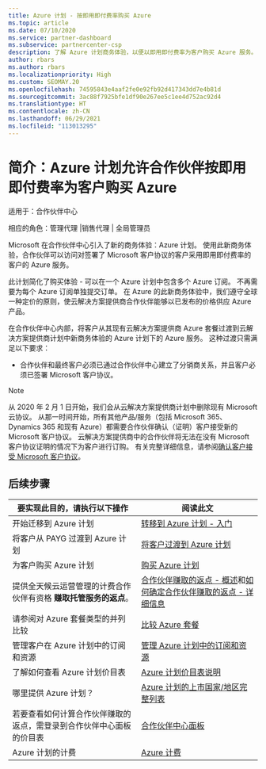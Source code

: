 ```yaml
---
title: Azure 计划 - 按即用即付费率购买 Azure
ms.topic: article
ms.date: 07/10/2020
ms.service: partner-dashboard
ms.subservice: partnercenter-csp
description: 了解 Azure 计划商务体验，以便以即用即付费率为客户购买 Azure 服务。 也了解新的安全要求。
author: rbars
ms.author: rbars
ms.localizationpriority: High
ms.custom: SEOMAY.20
ms.openlocfilehash: 74595843e4aaf2fe0e92fb92d417343dd7e4b81d
ms.sourcegitcommit: 3ac88f7925bfe1df90e267ee5c1ee4d752ac92d4
ms.translationtype: HT
ms.contentlocale: zh-CN
ms.lasthandoff: 06/29/2021
ms.locfileid: "113013295"
---
```

# <a name="introduction-azure-plan-lets-partners-buy-azure-at-pay-as-you-go-rates-for-customers"></a>简介：Azure 计划允许合作伙伴按即用即付费率为客户购买 Azure

适用于：合作伙伴中心

相应的角色：管理代理 |销售代理 | 全局管理员

Microsoft 在合作伙伴中心引入了新的商务体验：Azure 计划。  使用此新商务体验，合作伙伴可以访问对签署了 Microsoft 客户协议的客户采用即用即付费率的客户的 Azure 服务。

此计划简化了购买体验 - 可以在一个 Azure 计划中包含多个 Azure 订阅。 不再需要为每个 Azure 订阅单独提交订单。 在 Azure 的此新商务体验中，我们遵守全球一种定价的原则，使云解决方案提供商合作伙伴能够以已发布的价格供应 Azure 产品。

在合作伙伴中心内部，将客户从其现有云解决方案提供商 Azure 套餐过渡到云解决方案提供商计划中新商务体验的 Azure 计划下的 Azure 服务。 这种过渡只需满足以下要求：

- 合作伙伴和最终客户必须已通过合作伙伴中心建立了分销商关系，并且客户必须已签署 Microsoft 客户协议。

>[!Note]
>从 2020 年 2 月 1 日开始，我们会从云解决方案提供商计划中删除现有 Microsoft 云协议。 从那一时间开始，所有其他产品/服务（包括 Microsoft 365、Dynamics 365 和现有 Azure）都需要合作伙伴确认（证明）客户接受新的 Microsoft 客户协议。 云解决方案提供商中的合作伙伴将无法在没有 Microsoft 客户协议证明的情况下为客户进行订购。 有关完整详细信息，请参阅[确认客户接受 Microsoft 客户协议](confirm-customer-agreement.md)。


## <a name="next-steps"></a>后续步骤

|**要实现此目的，请执行以下操作**   |**阅读此文**   |
|------------------|---------------------|
|开始迁移到 Azure 计划|[转移到 Azure 计划 - 入门](azure-plan-get-started.md)
|将客户从 PAYG 过渡到 Azure 计划|[将客户过渡到 Azure 计划](azure-plan-transition.md)|
|为客户购买 Azure 计划|[购买 Azure 计划](purchase-azure-plan.md)|
|提供全天候云运营管理的计费合作伙伴有资格 **赚取托管服务的返点**。|[合作伙伴赚取的返点 - 概述](partner-earned-credit.md)和[如何确定合作伙伴赚取的返点 - 详细信息](partner-earned-credit-explanation.md)|
|请参阅对 Azure 套餐类型的并列比较|[比较 Azure 套餐](compare-azure-offers.md)|
|管理客户在 Azure 计划中的订阅和资源|[管理 Azure 计划中的订阅和资源](azure-plan-manage.md)|
|了解如何查看 Azure 计划价目表   |[Azure 计划价目表说明](azure-plan-price-list.md)|
|哪里提供 Azure 计划？|[Azure 计划的上市国家/地区完整列表](https://query.prod.cms.rt.microsoft.com/cms/api/am/binary/RE3QN0x)
|若要查看如何计算合作伙伴赚取的返点，需登录到合作伙伴中心面板的价目表|[合作伙伴中心面板](https://partner.microsoft.com/dashboard/home)|
|Azure 计划的计费|[Azure 计费](azure-plan-billing.md)|

